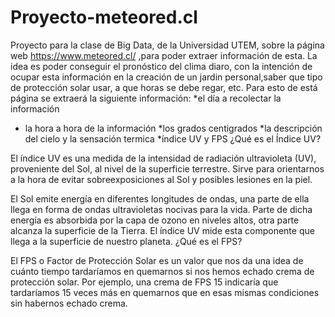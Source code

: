 # Proyecto-meteored.cl
Proyecto para la clase de Big Data, de la Universidad UTEM, sobre la página web https://www.meteored.cl/ ,para poder extraer información de esta. 
La idea es poder conseguir el pronóstico del clima diaro, con la intención de ocupar esta información en la creación de un jardin personal,saber que tipo de protección solar usar, a que horas se debe regar, etc. Para esto de está página se extraerá la siguiente información:
*el día a recolectar la información
* la hora a hora de la información
*los grados centigrados
*la descripción del cielo y la sensación termica
*índice UV y FPS
¿Qué es el Índice UV?

El índice UV es una medida de la intensidad de radiación ultravioleta (UV), proveniente del Sol, al nivel de la superficie terrestre. Sirve para orientarnos a la hora de evitar sobreexposiciones al Sol y posibles lesiones en la piel.

El Sol emite energía en diferentes longitudes de ondas, una parte de ella llega en forma de ondas ultravioletas nocivas para la vida. Parte de dicha energía es absorbida por la capa de ozono en niveles altos, otra parte alcanza la superficie de la Tierra. El índice UV mide esta componente que llega a la superficie de nuestro planeta.
¿Qué es el FPS?

El FPS o Factor de Protección Solar es un valor que nos da una idea de cuánto tiempo tardaríamos en quemarnos si nos hemos echado crema de protección solar. Por ejemplo, una crema de FPS 15 indicaría que tardaríamos 15 veces más en quemarnos que en esas mismas condiciones sin habernos echado crema.



